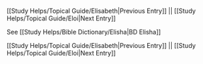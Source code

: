 [[Study Helps/Topical Guide/Elisabeth|Previous Entry]]  ||  [[Study Helps/Topical Guide/Eloi|Next Entry]]

 See [[Study Helps/Bible Dictionary/Elisha|BD Elisha]]

[[Study Helps/Topical Guide/Elisabeth|Previous Entry]]  ||  [[Study Helps/Topical Guide/Eloi|Next Entry]]